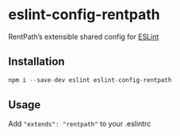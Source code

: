 # eslint-config-rentpath
RentPath’s extensible shared config for [ESLint](http://eslint.org/)

## Installation
```javascript
npm i --save-dev eslint eslint-config-rentpath
```

## Usage
Add `"extends": "rentpath"` to your .eslintrc

